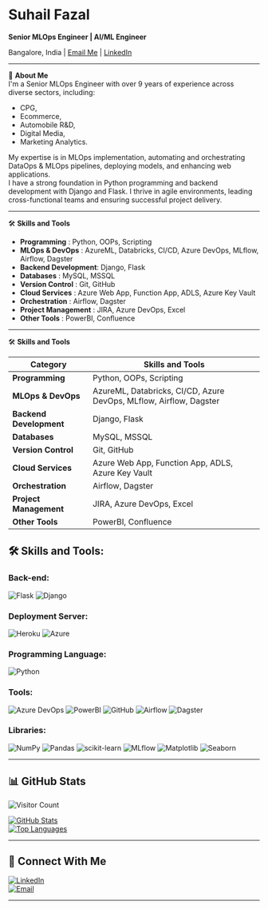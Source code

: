 # Suhail Fazal

**Senior MLOps Engineer | AI/ML Engineer**

Bangalore, India | [Email Me](mailto:suhailfazaln@gmail.com) | [LinkedIn](https://www.linkedin.com/in/suhailfazal/)

---

👋 **About Me**  
I'm a Senior MLOps Engineer with over 9 years of experience across diverse sectors, including: 
* CPG, 
* Ecommerce, 
* Automobile R&D, 
* Digital Media,
* Marketing Analytics.

My expertise is in MLOps implementation, automating and orchestrating DataOps & MLOps pipelines, deploying models, and enhancing web applications.  
I have a strong foundation in Python programming and backend development with Django and Flask. I thrive in agile environments, leading cross-functional teams and ensuring successful project delivery.

---

🛠️ **Skills and Tools**

- **Programming**        : Python, OOPs, Scripting
- **MLOps & DevOps**     : AzureML, Databricks, CI/CD, Azure DevOps, MLflow, Airflow, Dagster
- **Backend Development**: Django, Flask
- **Databases**          : MySQL, MSSQL
- **Version Control**    : Git, GitHub
- **Cloud Services**     : Azure Web App, Function App, ADLS, Azure Key Vault
- **Orchestration**      : Airflow, Dagster
- **Project Management** : JIRA, Azure DevOps, Excel
- **Other Tools**        : PowerBI, Confluence

---

🛠️ **Skills and Tools**

| Category              | Skills and Tools                              |
|-----------------------|-----------------------------------------------|
| **Programming**       | Python, OOPs, Scripting                       |
| **MLOps & DevOps**    | AzureML, Databricks, CI/CD, Azure DevOps, MLflow, Airflow, Dagster |
| **Backend Development** | Django, Flask                                |
| **Databases**         | MySQL, MSSQL                                  |
| **Version Control**   | Git, GitHub                                   |
| **Cloud Services**    | Azure Web App, Function App, ADLS, Azure Key Vault |
| **Orchestration**     | Airflow, Dagster                              |
| **Project Management**| JIRA, Azure DevOps, Excel                     |
| **Other Tools**       | PowerBI, Confluence                           |



## 🛠️ Skills and Tools:


### Back-end:
![Flask](https://img.shields.io/badge/flask-%23000.svg?style=for-the-badge&logo=flask&logoColor=white) 
![Django](https://img.shields.io/badge/django-%23092E20.svg?style=for-the-badge&logo=django&logoColor=white) 

### Deployment Server:
![Heroku](https://img.shields.io/badge/heroku-%23430098.svg?style=for-the-badge&logo=heroku&logoColor=white) 
![Azure](https://img.shields.io/badge/azure-%230072C6.svg?style=for-the-badge&logo=microsoft-azure&logoColor=white) 

### Programming Language:
![Python](https://img.shields.io/badge/python-3670A0?style=for-the-badge&logo=python&logoColor=ffdd54)


### Tools:
![Azure DevOps](https://img.shields.io/badge/Azure_DevOps-%230072C6.svg?style=for-the-badge&logo=azure-devops&logoColor=white) 
![PowerBI](https://img.shields.io/badge/PowerBI-F2C811.svg?style=for-the-badge&logo=Power-BI&logoColor=black) 
![GitHub](https://img.shields.io/badge/github-%23121011.svg?style=for-the-badge&logo=github&logoColor=white) 
![Airflow](https://img.shields.io/badge/Apache%20Airflow-017CEE?style=for-the-badge&logo=Apache%20Airflow&logoColor=white) 
![Dagster](https://img.shields.io/badge/Dagster-162d3d.svg?style=for-the-badge&logo=Dagster&logoColor=white)

### Libraries:
![NumPy](https://img.shields.io/badge/numpy-%23013243.svg?style=for-the-badge&logo=numpy&logoColor=white) 
![Pandas](https://img.shields.io/badge/pandas-%23150458.svg?style=for-the-badge&logo=pandas&logoColor=white) 
![scikit-learn](https://img.shields.io/badge/scikit--learn-%23F7931E.svg?style=for-the-badge&logo=scikit-learn&logoColor=white) 
![MLflow](https://img.shields.io/badge/MLflow-%23d0a16b.svg?style=for-the-badge&logo=MLflow&logoColor=white) 
![Matplotlib](https://img.shields.io/badge/Matplotlib-005571?style=for-the-badge&logo=Matplotlib&logoColor=white) 
![Seaborn](https://img.shields.io/badge/Seaborn-%230C55A5.svg?style=for-the-badge&logo=Seaborn&logoColor=white)

---

## 📊 GitHub Stats

![Visitor Count](https://profile-counter.glitch.me/{suhailfazal}/count.svg)

[![GitHub Stats](https://github-readme-stats.vercel.app/api?username=suhailfazal)](https://github.com/suhailfazal/github-readme-stats)  
[![Top Languages](https://github-readme-stats.vercel.app/api/top-langs/?username=suhailfazal)](https://github.com/suhailfazal/github-readme-stats)

---

## 🔗 Connect With Me

[![LinkedIn](https://img.shields.io/badge/LinkedIn-blue?style=for-the-badge&logo=linkedin)](https://www.linkedin.com/in/suhailfazal/)  
[![Email](https://img.shields.io/badge/Email-red?style=for-the-badge&logo=gmail)](mailto:suhailfazaln@gmail.com)

---
